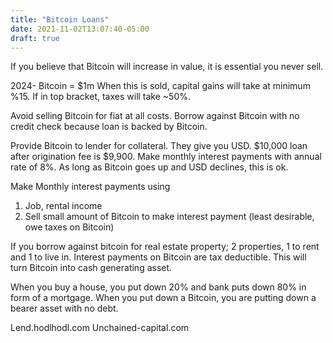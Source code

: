 ```yaml
---
title: "Bitcoin Loans"
date: 2021-11-02T13:07:40-05:00
draft: true
---
```


If you believe that Bitcoin will increase in value, it is essential you never sell.

2024- Bitcoin = $1m 
When this is sold, capital gains will take at minimum %15. If in top bracket, taxes will take ~50%.

Avoid selling Bitcoin for fiat at all costs. Borrow against Bitcoin with no credit check because loan is backed by Bitcoin.

Provide Bitcoin to lender for collateral. They give you USD. $10,000 loan after origination fee is $9,900. Make monthly interest payments with annual rate of 8%. As long as Bitcoin goes up and USD declines, this is ok.


Make Monthly interest payments using
1) Job, rental income
2) Sell small amount of Bitcoin to make interest payment (least desirable, owe taxes on Bitcoin)

If you borrow against bitcoin for real estate property; 2 properties, 1 to rent and 1 to live in. Interest payments on Bitcoin are tax deductible. This will turn Bitcoin into cash generating asset.

When you buy a house, you put down 20% and bank puts down 80% in form of a mortgage. When you put down a Bitcoin, you are putting down a bearer asset with no debt.

Lend.hodlhodl.com
Unchained-capital.com
